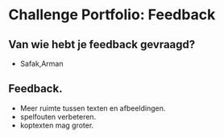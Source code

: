 # Challenge Portfolio: Feedback

##  Van wie hebt je feedback gevraagd?  
- Safak,Arman

## Feedback.

- Meer ruimte tussen texten en afbeeldingen.
- spelfouten verbeteren.
- koptexten mag groter.
